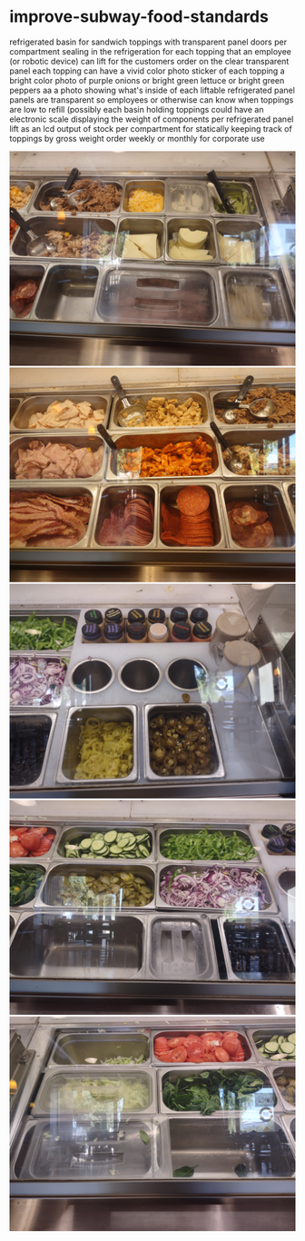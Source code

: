 # improve-subway-food-standards
refrigerated basin for sandwich toppings with transparent panel doors per compartment sealing in the refrigeration for each topping
that an employee (or robotic device) can lift for the customers order
on the clear transparent panel each topping can have a vivid color photo sticker of each topping a bright color photo of purple onions or bright green lettuce or bright green peppers
aa a photo showing what's inside of each liftable refrigerated panel
panels are transparent so employees or otherwise can know when toppings are low to refill (possibly each basin holding toppings could have an electronic scale displaying the weight of components per refrigerated panel lift as an lcd output of stock per compartment
for statically keeping track of toppings by gross weight order weekly or monthly for corporate use

![s1](https://github.com/c4pt000/improve-subway-food-standards/blob/main/IMG_20220327_163620221.jpg)
![s1](https://raw.githubusercontent.com/c4pt000/improve-subway-food-standards/main/IMG_20220327_163623474.jpg)
![s1](https://github.com/c4pt000/improve-subway-food-standards/blob/main/IMG_20220327_163630972.jpg)
![s1](https://raw.githubusercontent.com/c4pt000/improve-subway-food-standards/main/IMG_20220327_163634209.jpg)
![s1](https://raw.githubusercontent.com/c4pt000/improve-subway-food-standards/main/IMG_20220327_163637748.jpg)

